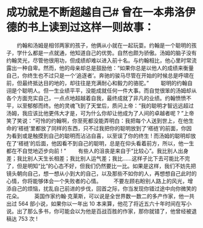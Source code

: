 # 成功就是不断超越自己# 曾在一本弗洛伊德的书上读到过这样一则故事： 
　　约翰和汤姆是相邻两家的孩子，他俩从小就在一起玩耍。约翰是一个聪明的孩子，学什么都是一点就通，他知道自己的优势。自然也颇为骄傲。汤姆的脑子没有约翰灵光，尽管他很用功，但成绩却难以进入前十名。与约翰相比，他心里时常流露出一种自卑。然而，他的母亲却总是鼓励他：“如果你总是以他人的成绩来衡量自己，你终生也不过只是一个‘追逐者’。奔驰的骏马尽管在开始的时候总是呼啸在前，但最终抵达目的地的，却往往是充满耐心和毅力的骆驼。” 
　　聪明的约翰自诩是个聪明人。但一生业绩平平，没能成就任何一件大事。而自觉很笨的汤姆却从各个方面充实自己，一点点地超越着自我，最终成就了非凡的业绩。约翰愤愤不平，以至郁郁而终。他的灵魂飞到了天堂后，质问上帝：“我的聪明才智远远超过汤姆，我应该比他更伟大才是，可为什么你却让他成为了人间的卓越者呢 ? ”上帝笑了笑说：“可怜的约翰啊，你至死都没能弄明白：我把每个人送到世上，在他生命的‘褡裢’里都放了同样的东西，只不过我把你的聪明放到了‘褡裢’的前面，你因为看到或是触摸到自己的聪明而沾沾自喜，以至误了你的终生 ! 而汤姆的聪明却放在了‘褡裢’的后面，他因看不到自己的聪明，总是在仰头看着前方，所以，他一生都在不自觉地迈步向前 ! ” 
　　有些人的沮丧是来自于“比较心”。我比别人出身差；我比别人天生长相差；我比别人运气差；我比……这样子比下去可能比不完了，但是明知“比”的心态不好，但我们仍然要比一比。如果是这样，我们不妨先把镜头朝向自己，想一想从小到大的自己，以及那些不如你的人，再想想自己此时的心情，你将能够体会一个失败者的心情。 
　　不要左顾右盼别人路上的风光，增添自己的烦恼，扰乱自己前进的步伐，回首之际，你当发现你错过途中向你微笑的花朵。 
　　英国作家约翰·克莱斯，可以说是全世界数一数二的多产作家，他一共出过 564 部小说，如果你以一年出 10 本来算，他花了将近五六十年时间在写小说。出了那么多书，你可能会以为他是百战百胜的作家，那你就错了，他曾经被退稿达 753 次 !
  